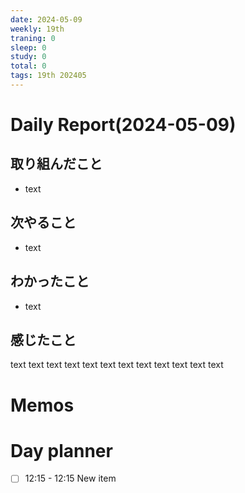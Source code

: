 ```yaml
---
date: 2024-05-09
weekly: 19th
traning: 0
sleep: 0
study: 0
total: 0
tags: 19th 202405 
---
```

# Daily Report(2024-05-09)
## 取り組んだこと
- text
## 次やること
- text
## わかったこと
- text
## 感じたこと
text text text text text text text text text text text text
# Memos

# Day planner

- [ ] 12:15 - 12:15 New item
